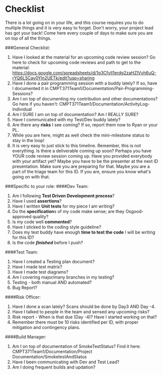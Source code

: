 # Checklist
There is a lot going on in your life, and this course requires you to do multiple things and it is very easy to forget. Don't worry, your project lead has got your back!
Come here every couple of days to make sure you are on top of all the things.

###General Checklist:
1. Have I looked at the material for an upcoming code review session? 
    Go here to check for upcoming code reviews and path to get to the material: https://docs.google.com/spreadsheets/d/1g3CfvlI1erdg2zaHZlVyh6uQ-rYQ6L5Cay0YIn2UETk/edit?usp=sharing
2. Have I done a pair programming session with a buddy lately? If so, have I documented it in CMPT371Team1/Documentation/Pair-Programming-Sessions?
3. Am I on top of documenting my contribution and other documentations? Go here if you haven't: CMPT371Team1/Documentation/ActivityLog-Individual
4. Am I SURE I am on top of documentation? Am I REALLY SURE?
5. Have I communicated with my Test/Dev buddy lately?
6. Are there any **risks** I see coming? If so, report them now to Ryan or your PL.
7. While you are here, might as well check the mini-milestone status to stay in the loop!
100. It is very easy to just stick to this timeline. Remember, this is not everything. Is there a deliverable coming up soon? Perhaps you have YOUR code review session coming up. Have you provided everybody with your artifact yet? Maybe you have to be the presenter at the next ID presentation. Make sure you are preparing for that. Maybe you are a part of the triage team for this ID. If you are, ensure you know what's going on with that.

###Specific to your role:
####Dev Team:
1. Am I following **Test Driven Development process**?  
2. Have I used **assertions**?
3. Have I written **Unit tests** for my piece I am writing?
4. Do the **specification**s of my code make sense; are they Osgood-approved quality?
5. Is my code well **commented**? 
6. Have I sticked to the coding style guideline?
6. Does my test buddy have enough **time to test the code** I will be writing for this ID?
7. Is the code ***finished*** before I push?

####Test Team:
1. Have I created a Testing plan document?
2. Have I made test matrix?
3. Have I made test diagrams?
4. Am I covering major/many branches in my testing?
5. Testing - both manual AND automated?
6. Bug Report?

####Risk Officer:
1. Have I done a scan lately? Scans should be done by Day3 AND Day -4.
2. Have I talked to people in the team and sensed any upcoming risks?
3. Risk report - When is that due (Day -4)? Have I started working on that?
4. Remember there must be 10 risks identified per ID, with proper mitigation and contingency plans.

####Build Manager:
1. Am I on top of documentation of SmokeTestStatus? Find it here: CMPT371Team1/Documentation/Project Documentation/SmoketestAndStatus
2. Have I been communicating with Dev and Test Lead?
3. Am I doing frequent builds and updation?


